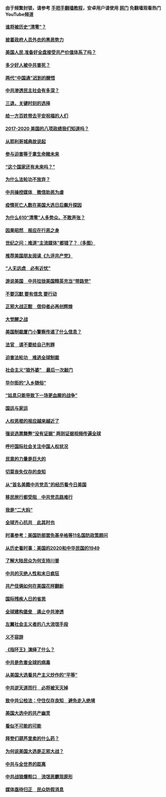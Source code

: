 #### 由于频繁封锁，请参考 [手把手翻墙教程](https://github.com/gfw-breaker/guides/wiki/)，安卓用户请使用 [网门](https://github.com/gfw-breaker/nogfw/blob/master/dl.md?t=01100200) 免翻墙观看热门YouTube频道 

#### [谁将被历史“清零”？](../pages/73/417485.md?t=01100200) 

#### [披着政府人员外衣的黑恶势力](../pages/73/417442.md?t=01100200) 

#### [美国人民 准备好全盘接受共产价值体系了吗？](../pages/73/417491.md?t=01100200) 

#### [多少好人被中共害死？](../pages/73/417144.md?t=01100200) 

#### [两代“中国通”迟到的醒悟](../pages/73/417064.md?t=01100200) 

#### [中共渗透民主社会有多深？](../pages/73/417063.md?t=01100200) 

#### [三退，关键时刻的选择](../pages/73/416969.md?t=01100200) 

#### [给一方百姓带去平安祝福的人们](../pages/73/416941.md?t=01100200) 

#### [2017-2020  美国的八项政绩我们知道吗？](../pages/73/416968.md?t=01100200) 

#### [从耶利哥城典故说起](../pages/73/416892.md?t=01100200) 

#### [参与迫害等于拿生命赌未来](../pages/73/416856.md?t=01100200) 

#### [“这个国家还有未来吗？”](../pages/73/416852.md?t=01100200) 

#### [为什么法轮功不放弃？](../pages/73/416864.md?t=01100200) 

#### [中共操控媒体　微信助恶为虐](../pages/73/416724.md?t=01100200) 

#### [疫情死亡人数在美国大选日后飙升探因](../pages/73/416606.md?t=01100200) 

#### [为什么610“清零”人多势众、不敢声张？](../pages/73/416632.md?t=01100200) 

#### [因果昭然　报应在行恶之身](../pages/73/416582.md?t=01100200) 

#### [世纪之问：难道“主流媒体”都错了？（多图）](../pages/73/416571.md?t=01100200) 

#### [推荐美国朋友阅读《九评共产党》](../pages/73/416510.md?t=01100200) 

#### [“人无远虑　必有近忧”](../pages/73/416513.md?t=01100200) 

#### [游说美国　中共拉拢美国精英充当“带路党”](../pages/73/416529.md?t=01100200) 

#### [不要沉默 要有信念 要行动](../pages/73/416457.md?t=01100200) 

#### [正邪大战正酣　信仰者必再创辉煌](../pages/73/416433.md?t=01100200) 

#### [大觉醒之战](../pages/73/416456.md?t=01100200) 

#### [美国制裁厦门小警察传递了什么信息？](../pages/73/416432.md?t=01100200) 

#### [法官　请不要给自己判罪](../pages/73/416379.md?t=01100200) 

#### [迫害法轮功　难逃全球制裁](../pages/73/416380.md?t=01100200) 

#### [社会主义“狼外婆”　最后一次敲门](../pages/73/416394.md?t=01100200) 

#### [华尔街的“入乡随俗”](../pages/73/416395.md?t=01100200) 

#### [“姑息只能导致下一场更血腥的战争”](../pages/73/416223.md?t=01100200) 

#### [国运与家运](../pages/73/416224.md?t=01100200) 

#### [人权恶棍的报应越来越近了](../pages/73/416276.md?t=01100200) 

#### [强说选票舞弊“没有证据” 两则证据视频传遍全球](../pages/73/416227.md?t=01100200) 

#### [呼吁国际社会关注中国人权状况](../pages/73/416135.md?t=01100200) 

#### [民意的力量是巨大的](../pages/73/416222.md?t=01100200) 

#### [切莫丧失仅存的良知](../pages/73/416134.md?t=01100200) 

#### [从“首名美籍中共党员”的经历看今日美国](../pages/73/416114.md?t=01100200) 

#### [移民旅行都受阻　中共党员路难行](../pages/73/416033.md?t=01100200) 

#### [我是“二大妈”](../pages/73/415529.md?t=01100200) 

#### [全球齐心抗共　此其时也](../pages/73/415989.md?t=01100200) 

#### [时事参考：美国防部罢免基辛格等11名国防政策顾问](../pages/73/415970.md?t=01100200) 

#### [从历史看时事：美国的2020和中华民国的1949](../pages/73/415949.md?t=01100200) 

#### [了解大陆民众为何支持川普](../pages/73/415950.md?t=01100200) 

#### [中共的灭绝人性和末日疯狂](../pages/73/415944.md?t=01100200) 

#### [共产伎俩如何在美国花样翻新](../pages/73/415908.md?t=01100200) 

#### [国际残疾人日的省思](../pages/73/415849.md?t=01100200) 

#### [全球建构堡垒　遏止中共渗透](../pages/73/415850.md?t=01100200) 

#### [左翼社会主义者的八大流氓手段](../pages/73/415802.md?t=01100200) 

#### [义不容辞](../pages/73/415807.md?t=01100200) 

#### [《指环王》演绎了什么？](../pages/73/415739.md?t=01100200) 

#### [中共是危害全球的病毒](../pages/73/415569.md?t=01100200) 

#### [从美国大选看共产主义炒作的“平等”](../pages/73/415654.md?t=01100200) 

#### [中共逆天道而行　必将被天灭掉](../pages/73/415626.md?t=01100200) 

#### [致中共公检法：守住仅存良知　避免走入绝境](../pages/73/415627.md?t=01100200) 

#### [美国大选中的共产幽灵](../pages/73/415618.md?t=01100200) 

#### [看似不可能的可能](../pages/73/415619.md?t=01100200) 

#### [拜登们葫芦里卖的什么药？](../pages/73/415531.md?t=01100200) 

#### [为何说美国大选是正邪大战？](../pages/73/415530.md?t=01100200) 

#### [中共与全世界的距离](../pages/73/415435.md?t=01100200) 

#### [中共战狼爆粗口　流氓恶霸现原形](../pages/73/415426.md?t=01100200) 

#### [媒体亟待归正　民众防假消息](../pages/73/415402.md?t=01100200) 

